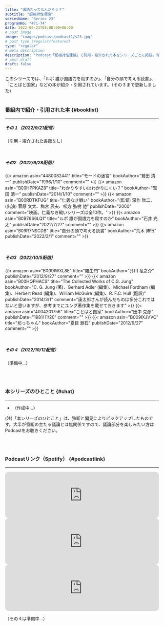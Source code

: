 ```yaml
---
title: "国語力ってなんだろう？"
subtitle: "超相対性理論"
seriesName: "Series 23"
programNo: "#71-74"
date: 2022-09-21T08:00:00+06:00
# post image
image: "images/podcast/podcast1/s23.jpg"
# post type (regular/featured)
type: "regular"
# meta description
description: "Podcast「超相対性理論」で引用・紹介された本をシリーズごとに掲載。今回のテーマは「国語力ってなんだろう？」です。"
# post draft
draft: false
---
```


このシリーズでは、「ルポ 誰が国語力を殺すのか」、「自分の頭で考える読書」、「ことばと国家」などの本が紹介・引用されています。（その３まで更新しました）<br>
<br>

### 番組内で紹介・引用された本 {#booklist}
<hr>

##### その１（2022/9/21配信）
（引用・紹介された書籍なし）

<br>

##### その2（2022/9/28配信）
{{< amazon asin="4480082441" title="モードの迷宮" bookAuthor="鷲田 清一" publishDate="1996/1/10" comment="" >}}
{{< amazon asin="B00HPPKAZ8" title="わかりやすいはわかりにくい？" bookAuthor="鷲田 清一" publishDate="2014/1/10" comment="" >}}
{{< amazon asin="B00RDTKFUG" title="仁義なき戦い" bookAuthor="(監督) 深作 欣二、(出演) 菅原 文太、梅宮 辰夫、松方 弘樹 他" publishDate="2000" comment="映画。仁義なき戦いシリーズは全10作。" >}}
{{< amazon asin="B0B76S6LQ1" title="ルポ 誰が国語力を殺すのか" bookAuthor="石井 光太" publishDate="2022/7/27" comment="" >}}
{{< amazon asin="B09R7NSCDB" title="自分の頭で考える読書" bookAuthor="荒木 博行" publishDate="2022/2/1" comment="" >}}

<br>

##### その3（2022/10/5配信）
{{< amazon asin="B009IWXL8E" title="羅生門" bookAuthor="芥川 竜之介" publishDate="2012/9/27" comment="" >}}
{{< amazon asin="B00HQPHACS" title="The Collected Works of C.G. Jung" bookAuthor="C. G. Jung (著)、Gerhard Adler (編集)、Michael Fordham (編集)、Herbert Read (編集)、William McGuire (編集)、R. F.C. Hull (翻訳)" publishDate="2014/3/1" comment="康太郎さんが読んだものは多分これではないと思いますが、参考までにユング著作集を載せておきます" >}}
{{< amazon asin="4004201756" title="ことばと国家" bookAuthor="田中 克彦" publishDate="1981/11/20" comment="" >}}
{{< amazon asin="B009IXJVVO" title="坊っちゃん" bookAuthor="夏目 漱石" publishDate="2012/9/27" comment="" >}}

<br>

##### その４（2022/10/12配信）
（準備中…）


<br>
<br>

### 本シリーズのひとこと {#chat}
<hr>

* （作成中…）

(注)「本シリーズのひとこと」は、独断と偏見によりピックアップしたものです。大半が番組の主たる議論とは無関係ですので、議論部分を楽しみたい方はPodcastをお聴きください。

<br>
<br>

### Podcastリンク（Spotify） {#podcastlink}
<hr>

<iframe style="border-radius:12px" src="https://open.spotify.com/embed/episode/57EeEdaXVR3KyZj3t6RQhc?utm_source=generator" width="100%" height="152" frameBorder="0" allowfullscreen="" allow="autoplay; clipboard-write; encrypted-media; fullscreen; picture-in-picture" loading="lazy"></iframe>
<iframe style="border-radius:12px" src="https://open.spotify.com/embed/episode/5Y3d2PStCbE6cXB3U8XdTf?utm_source=generator" width="100%" height="152" frameBorder="0" allowfullscreen="" allow="autoplay; clipboard-write; encrypted-media; fullscreen; picture-in-picture" loading="lazy"></iframe>
<iframe style="border-radius:12px" src="https://open.spotify.com/embed/episode/74oH4nqHO5dXB6gHMVBrSn?utm_source=generator" width="100%" height="152" frameBorder="0" allowfullscreen="" allow="autoplay; clipboard-write; encrypted-media; fullscreen; picture-in-picture" loading="lazy"></iframe>

（その４は準備中…）
